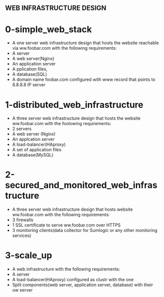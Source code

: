 ## WEB INFRASTRUCTURE DESIGN

# 0-simple_web_stack
* A one server web infrastructure design that hosts the website reachable via ww.foobar.com with the following requirements:
* A server
* A web server(Nginx)
* An application server
* A pplication files,
* A database(SQL)
* A domain name foobar.com configured with www record that points to 8.8.8.8 IP server

# 1-distributed_web_infrastructure
* A three server web infrastructure design that hosts the website ww.foobar.com with the foolowing requirements:
* 2 servers
* A web server (Nginx)
* An applcation server
* A load-balancer(HAproxy)
* A set of application files
* A database(MySQL)

# 2-secured_and_monitored_web_infrastructure
* A three server web infrastructure design that hosts website ww.foobar.com with the following requirements:
* 3 firewalls
* 1 SSL certificate to serve ww.foobar.com over HTTPS
* 3 monitoring clients(data collector for Sumlogic or any other monitoring services)

# 3-scale_up
* A web infrastructure with the following requirements:
* A server
* A load-balancer(HAproxy) configured as clustr with the one
* Split components(web server, application server, database) with their ow server
